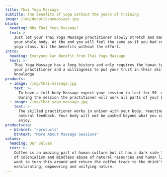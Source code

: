 ```yaml
---
title: Thai Yoga Massage
subtitle: The benefits of yoga without the years of training
image: /img/deeptissuemassage.jpg
blurb:
  heading: Why Thai Yoga Massage?
  text: >-
    Just let your Thai Yoga Massage practitioner slowly stretch and manipulate
    your whole body. At the end you will feel the same as if you had completed a
    yoga class. All the benefits without the effort.
intro:
  heading: Everyone Can Benefit from Thai Yoga Massage
  text: >-
    Thai Yoga Massage has a long history and only requires the human touch of
    your practitioner and a willingness to put your trust in their skill and
    knowledge
products:
  - image: /img/thai-massage.jpg
    text: >-
      To have a full body Massage expect your session to last for 90  minutes.
      During the session the practitioner will work all parts of your body.
  - image: /img/thai-yoga-massage.jpg
    text: >-
      The skilled practitioner works in unison with your body, reacting to the
      natural feedback. Your body will not be pushed beyond what you can safely
      enjoy.
productscta:
  - btnhref: "/products"
    btntext: "More About Massage Sessions"
values:
  heading: Our values
  text: >-
    Coffee is an amazing part of human culture but it has a dark side too – one
    of colonialism and mindless abuse of natural resources and human lives. We
    want to turn this around and return the coffee trade to the drink’s
    exhilarating, empowering and unifying nature.
---
```


